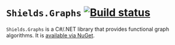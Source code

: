 # `Shields.Graphs` [![Build status](https://ci.appveyor.com/api/projects/status/bvfseuef68ln1t6g/branch/master?svg=true)](https://ci.appveyor.com/project/timothy-shields/graphs/branch/master)

`Shields.Graphs` is a C#/.NET library that provides functional graph algorithms. It is [available via NuGet](https://www.nuget.org/packages/Shields.Graphs/).
